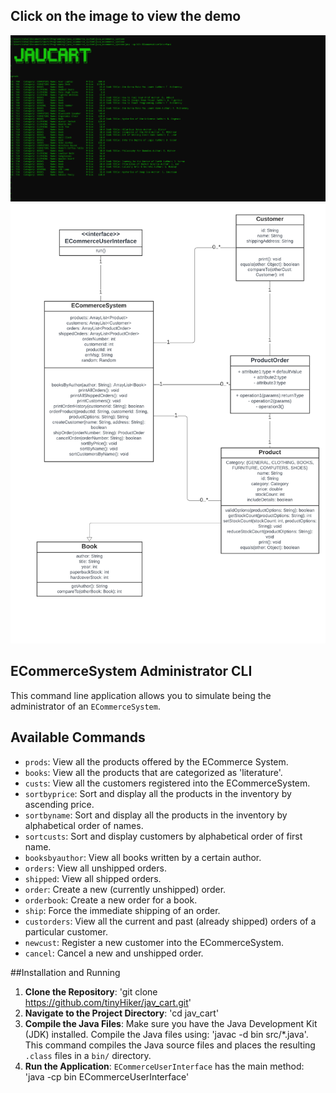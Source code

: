 ## Click on the image to view the demo
![UML-diagram](JAVCART.png)
![UML-diagram](java_ecommerce_system_UML_class.png)

## ECommerceSystem Administrator CLI

This command line application allows you to simulate being the administrator of an `ECommerceSystem`.

## Available Commands

- `prods`: View all the products offered by the ECommerce System.
- `books`: View all the products that are categorized as 'literature'.
- `custs`: View all the customers registered into the ECommerceSystem.
- `sortbyprice`: Sort and display all the products in the inventory by ascending price.
- `sortbyname`: Sort and display all the products in the inventory by alphabetical order of names.
- `sortcusts`: Sort and display customers by alphabetical order of first name.
- `booksbyauthor`: View all books written by a certain author.
- `orders`: View all unshipped orders.
- `shipped`: View all shipped orders.
- `order`: Create a new (currently unshipped) order.
- `orderbook`: Create a new order for a book.
- `ship`: Force the immediate shipping of an order.
- `custorders`: View all the current and past (already shipped) orders of a particular customer.
- `newcust`: Register a new customer into the ECommerceSystem.
- `cancel`: Cancel a new and unshipped order.


##Installation and Running
1. **Clone the Repository**: 'git clone https://github.com/tinyHiker/jav_cart.git'
2. **Navigate to the Project Directory**: 'cd jav_cart'
3. **Compile the Java Files**: Make sure you have the Java Development Kit (JDK) installed. Compile the Java files using: 'javac -d bin src/*.java'. This command compiles the Java source files and places the resulting `.class` files in a `bin/` directory.
4. **Run the Application**:
`ECommerceUserInterface` has the main method: 'java -cp bin ECommerceUserInterface'

